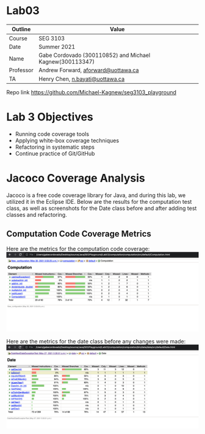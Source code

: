 # Lab03
| Outline | Value |
| --- | --- |
| Course | SEG 3103 |
| Date | Summer 2021 |
| Name | Gabe Cordovado (300110852) and Michael Kagnew(300113347)  |
| Professor | Andrew Forward, aforward@uottawa.ca |
| TA | Henry Chen, n.bayati@uottawa.ca |

Repo link https://github.com/Michael-Kagnew/seg3103_playground

# Lab 3 Objectives
- Running code coverage tools
- Applying white-box coverage techniques 
- Refactoring in systematic steps 
- Continue practice of Git/GitHub

# Jacoco Coverage Analysis
Jacoco is a free code coverage library for Java, and during this lab, we utilized it in the Eclipse IDE. Below are the results for the computation test class, as well as screenshots for the Date class before and after adding test classes and refactoring.

## Computation Code Coverage Metrics

Here are the metrics for the computation code coverage:
![image](.\assets\computation_coverage.png)


Here are the metrics for the date class before any changes were made:
![image](.\assets\date_before_tests.png)
